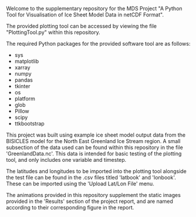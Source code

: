 Welcome to the supplementary repository for the MDS Project "A Python Tool for Visualisation of Ice Sheet Model Data in netCDF Format".

The provided plotting tool can be accessed by viewing the file "PlottingTool.py" within this repository.

The required Python packages for the provided software tool are as follows:
* sys
* matplotlib
* xarray
* numpy
* pandas
* tkinter
* os
* platform
* glob
* Pillow
* scipy
* ttkbootstrap

This project was built using example ice sheet model output data from the BISICLES model for the North East Greenland Ice Stream region. A small subsection of the data used can be found within this repository in the file
'GreenlandData.nc'.
This data is intended for basic testing of the plotting tool, and only includes one variable and timestep.

The latitudes and longitudes to be imported into the plotting tool alongside the test file can be found in the .csv files titled 'latbook' and 'lonbook'. These can be imported using the 'Upload Lat/Lon File' menu.

The animations provided in this repository supplement the static images provided in the 'Results' section of the project report, and are named according to their corresponding figure in the report.

